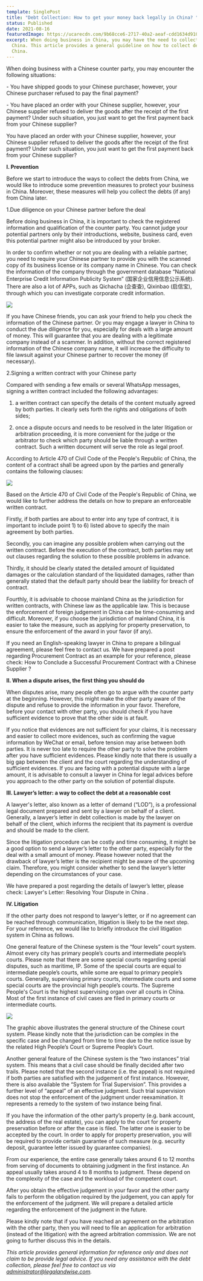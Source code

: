 ```yaml
---
template: SinglePost
title: "Debt Collection: How to get your money back legally in China? "
status: Published
date: 2021-08-16
featuredImage: https://ucarecdn.com/9b68cce6-2717-40a2-aeaf-cdd1634d910c/
excerpt: When doing business in China, you may have the need to collect debt in
  China. This article provides a general guideline on how to collect debt in
  China.
---
```

When doing business with a Chinese counter party, you may encounter the following situations:

\- You have shipped goods to your Chinese purchaser, however, your Chinese purchaser refused to pay the final payment?

\- You have placed an order with your Chinese supplier, however, your Chinese supplier refused to deliver the goods after the receipt of the first payment? Under such situation, you just want to get the first payment back from your Chinese supplier?

You have placed an order with your Chinese supplier, however, your Chinese supplier refused to deliver the goods after the receipt of the first payment? Under such situation, you just want to get the first payment back from your Chinese supplier?

**I. Prevention**

Before we start to introduce the ways to collect the debts from China, we would like to introduce some prevention measures to protect your business in China. Moreover, these measures will help you collect the debts (if any) from China later. 

1.Due diligence on your Chinese partner before the deal 

Before doing business in China, it is important to check the registered information and qualification of the counter party. You cannot judge your potential partners only by their introductions, website, business card, even this potential partner might also be introduced by your broker.

In order to confirm whether or not you are dealing with a reliable partner, you need to require your Chinese partner to provide you with the scanned copy of its business license or its company name in Chinese. You can check the information of the company through the government database “National Enterprise Credit Information Publicity System” (国家企业信用信息公示系统). There are also a lot of APPs, such as Qichacha (企查查), Qixinbao (启信宝), through which you can investigate corporate credit information.

![](https://ucarecdn.com/bdf10a09-4382-4829-b914-f5cea28055b1/)

If you have Chinese friends, you can ask your friend to help you check the information of the Chinese partner. Or you may engage a lawyer in China to conduct the due diligence for you, especially for deals with a large amount of money. This will guarantee that you are dealing with a legitimate company instead of a scammer. In addition, without the correct registered information of the Chinese company name, it will increase the difficulty to file lawsuit against your Chinese partner to recover the money (if necessary).

2.Signing a written contract with your Chinese party

Compared with sending a few emails or several WhatsApp messages, signing a written contract included the following advantages:

1) a written contract can specify the details of the content mutually agreed by both parties. It clearly sets forth the rights and obligations of both sides; 

2) once a dispute occurs and needs to be resolved in the later litigation or arbitration proceeding, it is more convenient for the judge or the arbitrator to check which party should be liable through a written contract. Such a written document will serve the role as legal proof.

According to Article 470 of Civil Code of the People's Republic of China, the content of a contract shall be agreed upon by the parties and generally contains the following clauses:

![](https://ucarecdn.com/f7af49ab-4a3b-45eb-bf7b-d69905b8e8f8/)

Based on the Article 470 of Civil Code of the People's Republic of China, we would like to further address the details on how to prepare an enforceable written contract.  

Firstly, if both parties are about to enter into any type of contract, it is important to include point 1) to 6) listed above to specify the main agreement by both parties.

Secondly, you can imagine any possible problem when carrying out the written contract. Before the execution of the contract, both parties may set out clauses regarding the solution to these possible problems in advance. 

Thirdly, it should be clearly stated the detailed amount of liquidated damages or the calculation standard of the liquidated damages, rather than generally stated that the default party should bear the liability for breach of contract.

Fourthly, it is advisable to choose mainland China as the jurisdiction for written contracts, with Chinese law as the applicable law. This is because the enforcement of foreign judgement in China can be time-consuming and difficult. Moreover, if you choose the jurisdiction of mainland China, it is easier to take the measure, such as applying for property preservation, to ensure the enforcement of the award in your favor (if any).  

If you need an English-speaking lawyer in China to prepare a bilingual agreement, please feel free to contact us. We have prepared a post regarding Procurement Contract as an example for your reference, please check: How to Conclude a Successful Procurement Contract with a Chinese Supplier ?  

**II. When a dispute arises, the first thing you should do**

When disputes arise, many people often go to argue with the counter party at the beginning. However, this might make the other party aware of the dispute and refuse to provide the information in your favor. Therefore, before your contact with other party, you should check if you have sufficient evidence to prove that the other side is at fault.

If you notice that evidences are not sufficient for your claims, it is necessary and easier to collect more evidences, such as confirming the vague information by WeChat or email, before tension may arise between both parties. It is never too late to require the other party to solve the problem after you have sufficient evidences. Please kindly note that there is usually a big gap between the client and the court regarding the understanding of sufficient evidences. If you are facing with a potential dispute with a large amount, it is advisable to consult a lawyer in China for legal advices before you approach to the other party on the solution of potential dispute. 

**III. Lawyer’s letter: a way to collect the debt at a reasonable cost**  

A lawyer's letter, also known as a letter of demand (“LOD”), is a professional legal document prepared and sent by a lawyer on behalf of a client. Generally, a lawyer’s letter in debt collection is made by the lawyer on behalf of the client, which informs the recipient that its payment is overdue and should be made to the client. 

Since the litigation procedure can be costly and time consuming, it might be a good option to send a lawyer’s letter to the other party, especially for the deal with a small amount of money. Please however noted that the drawback of lawyer’s letter is the recipient might be aware of the upcoming claim. Therefore, you might consider whether to send the lawyer’s letter depending on the circumstances of your case.   

We have prepared a post regarding the details of lawyer’s letter, please check: Lawyer's Letter: Resolving Your Dispute in China . 

**IV. Litigation** 

If the other party does not respond to lawyer's letter, or if no agreement can be reached through communication, litigation is likely to be the next step. For your reference, we would like to briefly introduce the civil litigation system in China as follows.   

One general feature of the Chinese system is the “four levels” court system. Almost every city has primary people’s courts and intermediate people’s courts. Please note that there are some special courts regarding special disputes, such as maritime, IP. Some of the special courts are equal to intermediate people’s courts, while some are equal to primary people’s courts. Generally, supervising primary courts, intermediate courts and some special courts are the provincial high people’s courts. The Supreme People's Court is the highest supervising organ over all courts in China. Most of the first instance of civil cases are filed in primary courts or intermediate courts.  

![](https://ucarecdn.com/3f270f33-6f34-418f-9f02-0dbdbf790c51/)

The graphic above illustrates the general structure of the Chinese court system. Please kindly note that the jurisdiction can be complex in the specific case and be changed from time to time due to the notice issue by the related High People’s Court or Supreme People’s Court. 

Another general feature of the Chinese system is the “two instances” trial system. This means that a civil case should be finally decided after two trails. Please noted that the second instance (i.e. the appeal) is not required if both parties are satisfied with the judgement of first instance. However, there is also available the “System for Trial Supervision”. This provides a further level of “appeal” of an effective judgment. Such trial supervision does not stop the enforcement of the judgment under reexamination. It represents a remedy to the system of two instance being final. 

If you have the information of the other party’s property (e.g. bank account, the address of the real estate), you can apply to the court for property preservation before or after the case is filed. The latter one is easier to be accepted by the court. In order to apply for property preservation, you will be required to provide certain guarantee of such measure (e.g. security deposit, guarantee letter issued by guarantee companies). 

From our experience, the entire case generally takes around 6 to 12 months from serving of documents to obtaining judgment in the first instance. An appeal usually takes around 4 to 8 months to judgment. These depend on the complexity of the case and the workload of the competent court.

After you obtain the effective judgement in your favor and the other party fails to perform the obligation required by the judgement, you can apply for the enforcement of the judgment. We will prepare a detailed article regarding the enforcement of the judgment in the future. 

Please kindly note that if you have reached an agreement on the arbitration with the other party, then you will need to file an application for arbitration (instead of the litigation) with the agreed arbitration commission. We are not going to further discuss this in the details.  

*This article provides general information for reference only and does not claim to be provide legal advice. If you need any assistance with the debt collection, please feel free to contact us via administrator@legalandwise.com.*
